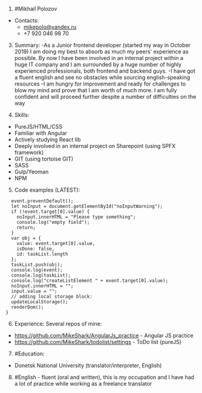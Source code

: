 1. #Mikhail Polozov
* Contacts:
  * mikepolo@yandex.ru
  * +7 920 046 98 70

3. Summary:
-As a Junior frontend developer (started my way in October 2019) I am doing my best to absorb as much my peers' experience as possible. By now I have been involved in an internal project within a huge IT company and I am surrounded by a huge number of highly experienced professionals, both frontend and backend guys.
-I have got a fluent english and see no obstacles while sourcing english-speaking resources
-I am hungry for improvement and ready for challenges to blow my mind and prove that I am worth of much more. I am fully confident and will proceed further despite a number of difficulties on the way

4. Skills:
* PureJS/HTML/CSS
* Familiar with Angular
* Actively studying React lib
* Deeply involved in an internal project on Sharepoint (using SPFX framework)
* GIT (using tortoise GIT)
* SASS
* Gulp/Yeoman
* NPM

5. Code examples (LATEST):
```function createListElement(event) {
  event.preventDefault();
  let noInput = document.getElementById("noInputWarning");
  if (!event.target[0].value) {
    noInput.innerHTML = "Please type something";
    console.log("empty field");
    return;
  }
  var obj = {
    value: event.target[0].value,
    isDone: false,
    id: taskList.length
  };
  taskList.push(obj);
  console.log(event);
  console.log(taskList);
  console.log("createListElement " + event.target[0].value);
  noInput.innerHTML = "";
  input.value = "";
  // adding local storage block:
  updateLocalStorage();
  renderDom();
}
```

6. Experience:
Several repos of mine:
* https://github.com/MikeShark/AngularJs_practice - Angular JS practice
* https://github.com/MikeShark/todolist/settings - ToDo list (pureJS)

7. #Education:
* Donetsk National University (translator/interpreter, English)
8. #English - fluent (oral and written), this is my occupation and I have had a lot of practice while working as a freelance translator
